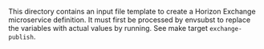 This directory contains an input file template to create a Horizon Exchange microservice definition. It must first be processed by envsubst to replace the variables with actual values by running. See make target `exchange-publish`.